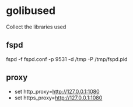 # golibused
Collect the libraries used

## fspd

fspd -f fspd.conf -p 9531 -d /tmp -P /tmp/fspd.pid

## proxy

- set http_proxy=http://127.0.0.1:1080
- set https_proxy=http://127.0.0.1:1080